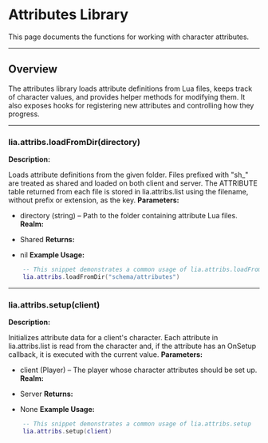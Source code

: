 # Attributes Library

This page documents the functions for working with character attributes.

---

## Overview

The attributes library loads attribute definitions from Lua files, keeps track of character values, and provides helper methods for modifying them. It also exposes hooks for registering new attributes and controlling how they progress.

---

### lia.attribs.loadFromDir(directory)

    
**Description:**

Loads attribute definitions from the given folder. Files prefixed
with "sh_" are treated as shared and loaded on both client and
server. The ATTRIBUTE table returned from each file is stored in
lia.attribs.list using the filename, without prefix or extension,
as the key.
**Parameters:**

* directory (string) – Path to the folder containing attribute Lua files.
**Realm:**

* Shared
**Returns:**

* nil
**Example Usage:**

```lua
    -- This snippet demonstrates a common usage of lia.attribs.loadFromDir
    lia.attribs.loadFromDir("schema/attributes")
```

---


### lia.attribs.setup(client)

    
**Description:**

Initializes attribute data for a client's character. Each attribute in
lia.attribs.list is read from the character and, if the attribute has
an OnSetup callback, it is executed with the current value.
**Parameters:**

* client (Player) – The player whose character attributes should be set up.
**Realm:**

* Server
**Returns:**

* None
**Example Usage:**

```lua
    -- This snippet demonstrates a common usage of lia.attribs.setup
    lia.attribs.setup(client)
```
